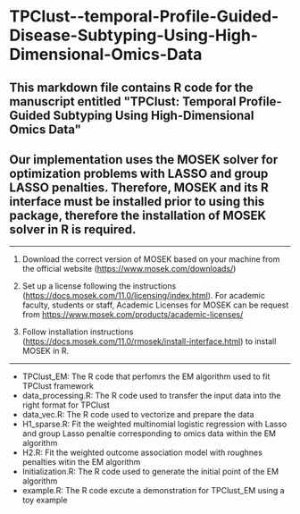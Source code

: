 # TPClust--temporal-Profile-Guided-Disease-Subtyping-Using-High-Dimensional-Omics-Data
## This markdown file contains R code for the manuscript entitled "TPClust: Temporal Profile-Guided Subtyping Using High-Dimensional Omics Data"

## Our implementation uses the MOSEK solver for optimization problems with LASSO and group LASSO penalties. Therefore, MOSEK and its R interface must be installed prior to using this package, therefore the installation of MOSEK solver in R is required.
---------------------------------------------------------------

1. Download the correct version of MOSEK based on your machine from the official website (https://www.mosek.com/downloads/)

2. Set up a license following the instructions (https://docs.mosek.com/11.0/licensing/index.html). For academic faculty, students or staff, Academic Licenses for MOSEK can be request from https://www.mosek.com/products/academic-licenses/

3. Follow installation instructions (https://docs.mosek.com/11.0/rmosek/install-interface.html) to install MOSEK in R.

---------------------------------------------------------------

- TPClust_EM: The R code that perfomrs the EM algorithm used to fit TPClust framework
- data_processing.R: The R code used to transfer the input data into the right format for TPClust
- data_vec.R: The R code used to vectorize and prepare the data
- H1_sparse.R: Fit the weighted multinomial logistic regression with Lasso and group Lasso penaltie corresponding to omics data within the EM algorithm
- H2.R: Fit the weighted outcome association model with roughnes penalties witin the EM algorithm
- Initialization.R: The R code used to generate the initial point of the EM algorithm
- example.R: The R code excute a demonstration for TPClust_EM using a toy example
